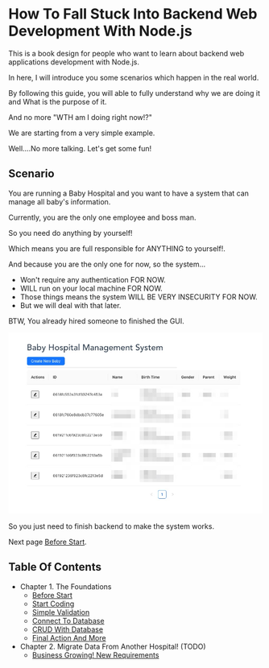 # How To Fall Stuck Into Backend Web Development With Node.js

This is a book design for people who want to learn about backend web applications development with Node.js.

In here, I will introduce you some scenarios which happen in the real world.

By following this guide, you will able to fully understand why we are doing it and What is the purpose of it.

And no more "WTH am I doing right now!?"

We are starting from a very simple example.

Well....No more talking. Let's get some fun!

## Scenario

You are running a Baby Hospital and you want to have a system that can manage all baby's information.

Currently, you are the only one employee and boss man.

So you need do anything by yourself!

Which means you are full responsible for ANYTHING to yourself!.

And because you are the only one for now, so the system...

* Won't require any authentication FOR NOW.
* WILL run on your local machine FOR NOW.
* Those things means the system WILL BE VERY INSECURITY FOR NOW.
* But we will deal with that later.

BTW, You already hired someone to finished the GUI.

![preview](https://github.com/zackexplosion/Baby-Hospital/blob/main/screenshots/preview.jpg?raw=true)

So you just need to finish backend to make the system works.

Next page [Before Start](./docs/000_before_start.md).


## Table Of Contents

* Chapter 1. The Foundations
  * [Before Start](./docs/000_before_start.md)
  * [Start Coding](./docs/001_start_coding.md)
  * [Simple Validation](./docs/002_simple_validation.md)
  * [Connect To Database](./docs/003_connect_to_database.md)
  * [CRUD With Database](./docs/004_CRUD_with_database.md)
  * [Final Action And More](./docs/005_final_action_and_more.md)
* Chapter 2. Migrate Data From Another Hospital! (TODO)
  * [Business Growing! New Requirements](./docs/010_business_growing_new_requirements.md)
